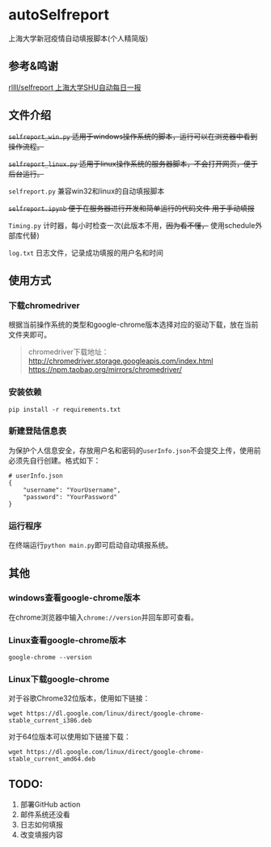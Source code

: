 # autoSelfreport

上海大学新冠疫情自动填报脚本(个人精简版)



## 参考&鸣谢

[rllll/selfreport 上海大学SHU自动每日一报](https://github.com/rllll/selfreport)



## 文件介绍

~~`selfreport_win.py` 适用于windows操作系统的脚本，运行可以在浏览器中看到操作流程。~~

~~`selfreport_linux.py` 适用于linux操作系统的服务器脚本，不会打开网页，便于后台运行。~~

```selfreport.py``` 兼容win32和linux的自动填报脚本

~~`selfreport.ipynb` 便于在服务器进行开发和简单运行的代码文件 用于手动填报~~

`Timing.py` 计时器，每小时检查一次(此版本不用，~~因为看不懂，~~ 使用schedule外部库代替)

`log.txt` 日志文件，记录成功填报的用户名和时间



## 使用方式

### 下载chromedriver
根据当前操作系统的类型和google-chrome版本选择对应的驱动下载，放在当前文件夹即可。
> chromedriver下载地址：  
> http://chromedriver.storage.googleapis.com/index.html  
> https://npm.taobao.org/mirrors/chromedriver/

### 安装依赖
`pip install -r requirements.txt`

### 新建登陆信息表

为保护个人信息安全，存放用户名和密码的`userInfo.json`不会提交上传，使用前必须先自行创建。格式如下：

```
# userInfo.json
{
    "username": "YourUsername",
    "password": "YourPassword"
}
```


###  运行程序

在终端运行`python main.py`即可启动自动填报系统。



## 其他
### windows查看google-chrome版本
在chrome浏览器中输入`chrome://version`并回车即可查看。

### Linux查看google-chrome版本
`google-chrome --version`

### Linux下载google-chrome
对于谷歌Chrome32位版本，使用如下链接：

`wget https://dl.google.com/linux/direct/google-chrome-stable_current_i386.deb`

对于64位版本可以使用如下链接下载：

`wget https://dl.google.com/linux/direct/google-chrome-stable_current_amd64.deb`

## TODO:
1. 部署GitHub action
2. 邮件系统还没看
3. 日志如何填报
4. 改变填报内容